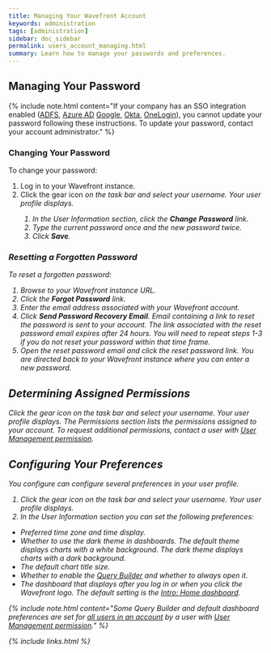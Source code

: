 ```yaml
---
title: Managing Your Wavefront Account
keywords: administration
tags: [administration]
sidebar: doc_sidebar
permalink: users_account_managing.html
summary: Learn how to manage your passwords and preferences.
---
```


## Managing Your Password

{% include note.html content="If your company has an SSO integration enabled ([ADFS](integrations_sso_adfs), [Azure AD](integrations_sso_azure_ad) [Google](integrations_sso_google), [Okta](integrations_sso_okta), [OneLogin](integrations_sso_onelogin)), you cannot update your password following these instructions. To update your password, contact your account administrator." %}

### Changing Your Password

To change your password:

1. Log in to your Wavefront instance.
1. Click the gear icon <i class="fa fa-cog"/> on the task bar and select your username. Your user profile displays.
    1. In the User Information section, click the **Change Password** link.
    1. Type the current password once and the new password twice. 
    1. Click **Save**.

### Resetting a Forgotten Password

To reset a forgotten password:

1. Browse to your Wavefront instance URL.
1. Click the **Forgot Password** link.
1. Enter the email address associated with your Wavefront account.
1. Click **Send Password Recovery Email**. Email containing a link to reset the password is sent to your account. The link associated with the reset password email expires after 24 hours. You will need to repeat steps 1-3 if you do not reset your password within that time frame.
1. Open the reset password email and click the reset password link. You are directed back to your Wavefront instance where you can enter a new password.
 
## Determining Assigned Permissions

Click the gear icon <i class="fa fa-cog"/> on the task bar and select your username. Your user profile displays. The Permissions section lists the permissions assigned to your account. To request additional permissions, contact a user with [User Management permission](permissions_overview).


## Configuring Your Preferences

You configure can configure several preferences in your user profile.

1. Click the gear icon <i class="fa fa-cog"/> on the task bar and select your username. Your user profile displays.
1. In the User Information section you can set the following preferences:
- Preferred time zone and time display.
- Whether to use the dark theme in dashboards. The default theme displays charts with a white background. The dark theme displays charts with a dark background.
- The default chart title size.
- Whether to enable the [Query Builder](query_language_query_builder) and whether to always open it.
- The dashboard that displays after you log in or when you click the Wavefront logo. The default setting is the [Intro: Home dashboard](dashboards_introductory).
 
{% include note.html content="Some Query Builder and default dashboard preferences are set for [all users in an account](users_managing#customer_prefs) by a user with [User Management permission](permissions_overview)." %}


{% include links.html %}
